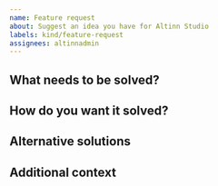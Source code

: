 ```yaml
---
name: Feature request
about: Suggest an idea you have for Altinn Studio
labels: kind/feature-request
assignees: altinnadmin
---
```

<!-- We value your input on what you think we should do. Please describe your request through the dimensions below -->

## What needs to be solved?
<!-- A clear and concise description of what the problem is. Ex. I'm always frustrated when [...] -->

## How do you want it solved?
<!-- A clear and concise description of what you want to happen. -->

## Alternative solutions
<!-- A clear and concise description of any alternative solutions or features you've considered. -->

## Additional context
<!-- Add any other context or screenshots about the feature request here. -->
